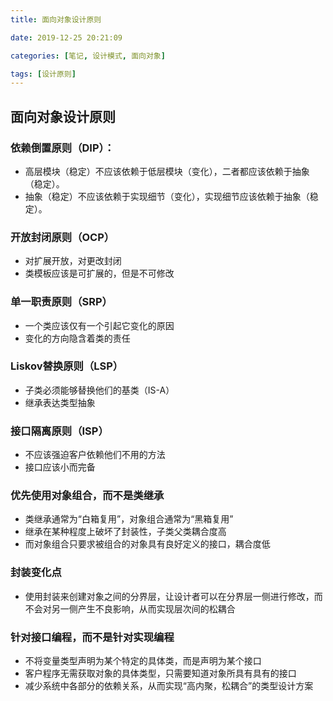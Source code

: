 ```yaml
---
title: 面向对象设计原则

date: 2019-12-25 20:21:09

categories: [笔记, 设计模式, 面向对象]

tags: [设计原则]
---
```




## 面向对象设计原则

### 依赖倒置原则（DIP）：

+ 高层模块（稳定）不应该依赖于低层模块（变化），二者都应该依赖于抽象（稳定）。
+ 抽象（稳定）不应该依赖于实现细节（变化），实现细节应该依赖于抽象（稳定）。

### 开放封闭原则（OCP）

+ 对扩展开放，对更改封闭
+ 类模板应该是可扩展的，但是不可修改

### 单一职责原则（SRP）

+ 一个类应该仅有一个引起它变化的原因
+ 变化的方向隐含着类的责任

### Liskov替换原则（LSP）

+ 子类必须能够替换他们的基类（IS-A）
+ 继承表达类型抽象

### 接口隔离原则（ISP）

+ 不应该强迫客户依赖他们不用的方法
+ 接口应该小而完备

### 优先使用对象组合，而不是类继承

+ 类继承通常为“白箱复用”，对象组合通常为“黑箱复用”
+ 继承在某种程度上破坏了封装性，子类父类耦合度高
+ 而对象组合只要求被组合的对象具有良好定义的接口，耦合度低

### 封装变化点

+ 使用封装来创建对象之间的分界层，让设计者可以在分界层一侧进行修改，而不会对另一侧产生不良影响，从而实现层次间的松耦合

### 针对接口编程，而不是针对实现编程

+ 不将变量类型声明为某个特定的具体类，而是声明为某个接口
+ 客户程序无需获取对象的具体类型，只需要知道对象所具有具有的接口
+ 减少系统中各部分的依赖关系，从而实现“高内聚，松耦合”的类型设计方案